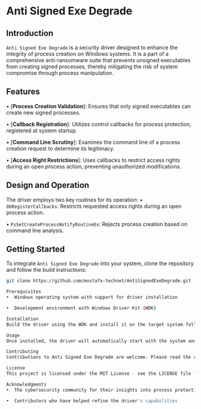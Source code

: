 # Anti Signed Exe Degrade

## Introduction
`Anti Signed Exe Degrade` is a security driver designed to enhance the integrity of process creation on Windows systems. It is a part of a comprehensive anti-ransomware suite that prevents unsigned executables from creating signed processes, thereby mitigating the risk of system compromise through process manipulation.

## Features
•  [**Process Creation Validation**]: Ensures that only signed executables can create new signed processes.

•  [**Callback Registration**]: Utilizes control callbacks for process protection, registered at system startup.

•  [**Command Line Scrutiny**]: Examines the command line of a process creation request to determine its legitimacy.

•  [**Access Right Restrictions**]: Uses callbacks to restrict access rights during an open process action, preventing unauthorized modifications.


## Design and Operation
The driver employs two key routines for its operation:
•  `ObRegisterCallbacks`: Restricts requested access rights during an open process action.

•  `PsSetCreateProcessNotifyRoutineEx`: Rejects process creation based on command line analysis.


## Getting Started
To integrate `Anti Signed Exe Degrade` into your system, clone the repository and follow the build instructions:

```bash
git clone https://github.com/mostafa-technet/AntiSignedExeDegrade.git

Prerequisites
•  Windows operating system with support for driver installation

•  Development environment with Windows Driver Kit (WDK)

Installation
Build the driver using the WDK and install it on the target system following the provided installation guide.

Usage
Once installed, the driver will automatically start with the system and begin monitoring process creation events.

Contributing
Contributions to Anti Signed Exe Degrade are welcome. Please read the contributing guidelines for more information on how to submit pull requests or report issues.

License
This project is licensed under the MIT License - see the LICENSE file for details.

Acknowledgments
•  The cybersecurity community for their insights into process protection

•  Contributors who have helped refine the driver's capabilities

